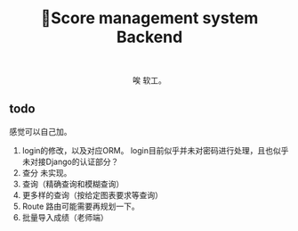 <div align="center">

# 👀Score management system Backend

<br>

唉 软工。

</div>

## todo

感觉可以自己加。

1. login的修改，以及对应ORM。
    login目前似乎并未对密码进行处理，且也似乎未对接Django的认证部分？
2. 查分
   未实现。
3. 查询（精确查询和模糊查询）
4. 更多样的查询（按给定图表要求等查询）
5. Route
   路由可能需要再规划一下。 
6. 批量导入成绩（老师端）